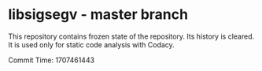 # libsigsegv - master branch

This repository contains frozen state of the repository.
Its history is cleared. It is used only for static code
analysis with Codacy.

Commit Time: 1707461443